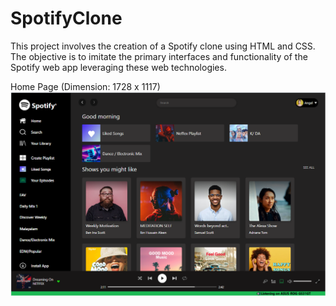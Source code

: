 # SpotifyClone
This project involves the creation of a Spotify clone using HTML and CSS. The objective is to imitate the primary interfaces and functionality of the Spotify web app leveraging these web technologies.


Home Page (Dimension: 1728 x 1117)
![alt text](image-2.png)
